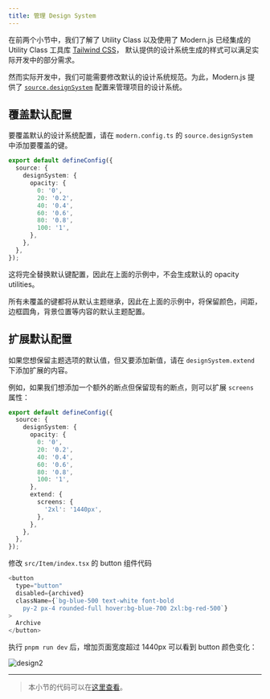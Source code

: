 ```yaml
---
title: ​管理 Design System
---
```


在前两个小节中，我们了解了 Utility Class 以及使用了 Modern.js 已经集成的 Utility Class 工具库 [Tailwind CSS](https://tailwindcss.com/)，
默认提供的设计系统生成的样式可以满足实际开发中的部分需求。

然而实际开发中，我们可能需要修改默认的设计系统规范。为此，Modern.js 提供了
[`source.designSystem`](/docs/configure/app/source/design-system) 配置来管理项目的设计系统。

## 覆盖默认配置

要覆盖默认的设计系统配置，请在 `modern.config.ts` 的 `source.designSystem` 中添加要覆盖的键。

```typescript title="modern.config.ts"
export default defineConfig({
  source: {
    designSystem: {
      opacity: {
        0: '0',
        20: '0.2',
        40: '0.4',
        60: '0.6',
        80: '0.8',
        100: '1',
      },
    },
  },
});
```

这将完全替换默认键配置，因此在上面的示例中，不会生成默认的 opacity utilities。

所有未覆盖的键都将从默认主题继承，因此在上面的示例中，将保留颜色，间距，边框圆角，背景位置等内容的默认主题配置。

## 扩展默认配置

如果您想保留主题选项的默认值，但又要添加新值，请在 `designSystem.extend` 下添加扩展的内容。

例如，如果我们想添加一个额外的断点但保留现有的断点，则可以扩展 `screens` 属性：

```typescript title="modern.config.ts"
export default defineConfig({
  source: {
    designSystem: {
      opacity: {
        0: '0',
        20: '0.2',
        40: '0.4',
        60: '0.6',
        80: '0.8',
        100: '1',
      },
      extend: {
        screens: {
          '2xl': '1440px',
        },
      },
    },
  },
});
```

修改 `src/Item/index.tsx` 的 button 组件代码

```js
<button
  type="button"
  disabled={archived}
  className={`bg-blue-500 text-white font-bold
    py-2 px-4 rounded-full hover:bg-blue-700 2xl:bg-red-500`}
>
  Archive
</button>
```

执行 `pnpm run dev` 后，增加页面宽度超过 1440px 可以看到 button 颜色变化：

![design2](https://lf3-static.bytednsdoc.com/obj/eden-cn/aphqeh7uhohpquloj/modern-js/docs/06/result4.png)

---

> 本小节的代码可以在[这里查看](https://github.com/modern-js-dev/modern-js-examples/tree/main/tutorials/c06/hello-modern-4)。
